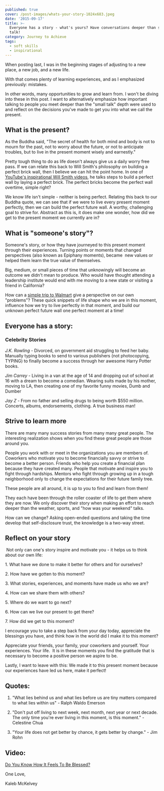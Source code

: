 ```yaml
---
published: true
cover: /post-images/whats-your-story-1024x683.jpeg
date: '2015-09-17'
title: >-
  Everyone has a story - what's yours? Have conversations deeper than small
  talk!
category: Journey to Achieve
tags:
  - soft skills
  - inspirational
---
```

When posting last, I was in the beginning stages of adjusting to a new place, a new job, and a new life.

With that comes plenty of learning experiences, and as I emphasized previously: mistakes.

In other words, many opportunities to grow and learn from. I won't be diving into these in this post. I want to alternatively emphasize how important talking to people you meet deeper than the "small talk" depth were used to and reflect on the decisions you've made to get you into what we call the present.

## What is the present?

As the Buddha said, "The secret of health for both mind and body is not to mourn for the past, not to worry about the future, or not to anticipate troubles, but to live in the present moment wisely and earnestly."

Pretty tough thing to do as life doesn't always give us a daily worry free pass. If we can relate this back to Will Smith's philosophy on building a perfect brick wall, then I believe we can hit the point home. In one of [YouTube's inspirational Will Smith videos](https://www.youtube.com/watch?v=eSwevO5VnoE), he talks steps to build a perfect wall by laying a perfect brick. The perfect bricks become the perfect wall overtime, simple right?

We know life isn't simple - neither is being perfect. Relating this back to our Buddha quote, we can see that if we were to live every present moment perfectly, then we can build the perfect future wall. A worthy, challenging goal to strive for. Abstract as this is, it does make one wonder, how did we get to the present moment we currently are in?

## What is "someone's story"?

Someone's story, or how they have journeyed to this present moment through their experiences. Turning points or moments that changed perspectives (also known as Epiphany moments), became  new values or helped them learn the true value of themselves.

Big, medium, or small pieces of time that unknowingly will become an outcome we didn't mean to produce. Who would have thought attending a leadership institute would end with me moving to a new state or visiting a friend in California?

How can a [simple trip to Walmart](https://kalebmckelvey.com/how-my-positive-thinking-journey-began) give a perspective on our own "problems"? These quick snippets of life shape who we are in this moment, influence how we try to live perfectly in that moment, and build our unknown perfect future wall one perfect moment at a time!

## Everyone has a story:

### Celebrity Stories

_J.K. Rowling_ \- Divorced, on government aid struggling to feed her baby. Manually typing books to send to various publishers (not photocopying, TYPING) to finally become a success through her awesome Harry Potter books.

_Jim Carrey_ \- Living in a van at the age of 14 and dropping out of school at 16 with a dream to become a comedian. Wearing suits made by his mother, moving to LA, then creating one of my favorite funny movies, Dumb and Dumber

_Jay Z_ \- From no father and selling drugs to being worth $550 million. Concerts, albums, endorsements, clothing. A true business man!

## Strive to learn more

There are many many success stories from many many great people. The interesting realization shows when you find these great people are those around you.

People you work with or meet in the organizations you are members of. Coworkers who motivate you to become financially savvy or strive to become a better person. Friends who help you create a financial plan because they have created many. People that motivate and inspire you to fight through hardships. Mentors who fight through growing up in a tough neighborhood only to change the expectations for their future family tree.

These people are all around, it is up to you to find and learn from them!

They each have been through the roller coaster of life to get them where they are now. We only discover their story when making an effort to reach deeper than the weather, sports, and "how was your weekend" talks.

How can we change? Asking open-ended questions and taking the time develop that self-disclosure trust, the knowledge is a two-way street.

## Reflect on your story

 Not only can one's story inspire and motivate you - it helps us to think about our own life:

1\. What have we done to make it better for others and for ourselves?

2\. How have we gotten to this moment?

3\. What stories, experiences, and moments have made us who we are?

4\. How can we share them with others?

5\. Where do we want to go next?

6\. How can we live our present to get there?

7\. How did we get to this moment?

I encourage you to take a step back from your day today, appreciate the blessings you have, and think how in the world did I make it to this moment?

Appreciate your friends, your family, your coworkers and yourself. Your experiences. Your life.  It is in these moments you find the gratitude that is necessary to become a positive person we aspire to be.

Lastly, I want to leave with this: We made it to this present moment because our experiences have led us here, make it perfect!

## **Quotes:**

1. "What lies behind us and what lies before us are tiny matters compared to what lies within us" - Ralph Waldo Emerson

2. "Don't put off living to next week, next month, next year or next decade. The only time you're ever living in this moment, is this moment." - Celestine Chua

3. "Your life does not get better by chance, it gets better by change." - Jim Rohn

## Video:

[Do You Know How It Feels To Be Blessed?](http://www.youtube.com/watch?v=UqpSrUW19i8)

One Love,

Kaleb McKelvey
